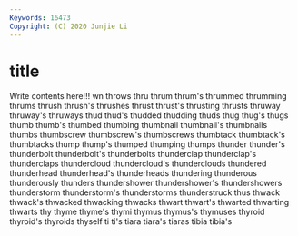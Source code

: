 ```yaml
---
Keywords: 16473
Copyright: (C) 2020 Junjie Li
---
```


# title

Write contents here!!!
wn 
throws 
thru 
thrum 
thrum's 
thrummed 
thrumming 
thrums
thrush 
thrush's 
thrushes 
thrust 
thrust's 
thrusting 
thrusts 
thruway 
thruway's 
thruways
thud 
thud's 
thudded 
thudding 
thuds 
thug 
thug's 
thugs 
thumb 
thumb's
thumbed 
thumbing 
thumbnail 
thumbnail's 
thumbnails 
thumbs 
thumbscrew 
thumbscrew's 
thumbscrews 
thumbtack
thumbtack's 
thumbtacks 
thump 
thump's 
thumped 
thumping 
thumps 
thunder 
thunder's 
thunderbolt
thunderbolt's 
thunderbolts 
thunderclap 
thunderclap's 
thunderclaps 
thundercloud 
thundercloud's 
thunderclouds 
thundered 
thunderhead
thunderhead's 
thunderheads 
thundering 
thunderous 
thunderously 
thunders 
thundershower 
thundershower's 
thundershowers 
thunderstorm
thunderstorm's 
thunderstorms 
thunderstruck 
thus 
thwack 
thwack's 
thwacked 
thwacking 
thwacks 
thwart
thwart's 
thwarted 
thwarting 
thwarts 
thy 
thyme 
thyme's 
thymi 
thymus 
thymus's
thymuses 
thyroid 
thyroid's 
thyroids 
thyself 
ti 
ti's 
tiara 
tiara's 
tiaras
tibia 
tibia's 
